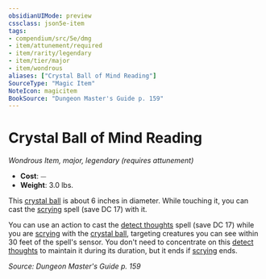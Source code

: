 ```yaml
---
obsidianUIMode: preview
cssclass: json5e-item
tags:
- compendium/src/5e/dmg
- item/attunement/required
- item/rarity/legendary
- item/tier/major
- item/wondrous
aliases: ["Crystal Ball of Mind Reading"]
SourceType: "Magic Item"
NoteIcon: magicitem
BookSource: "Dungeon Master's Guide p. 159"
---
```

# Crystal Ball of Mind Reading
*Wondrous Item, major, legendary (requires attunement)*  

- **Cost**: ⏤
- **Weight**: 3.0 lbs.

This [crystal ball](/2-Mechanics/CLI/items/crystal-ball.md) is about 6 inches in diameter. While touching it, you can cast the [scrying](/2-Mechanics/CLI/spells/scrying.md) spell (save DC 17) with it.

You can use an action to cast the [detect thoughts](/2-Mechanics/CLI/spells/detect-thoughts.md) spell (save DC 17) while you are [scrying](/2-Mechanics/CLI/spells/scrying.md) with the [crystal ball](/2-Mechanics/CLI/items/crystal-ball.md), targeting creatures you can see within 30 feet of the spell's sensor. You don't need to concentrate on this [detect thoughts](/2-Mechanics/CLI/spells/detect-thoughts.md) to maintain it during its duration, but it ends if [scrying](/2-Mechanics/CLI/spells/scrying.md) ends.

*Source: Dungeon Master's Guide p. 159*